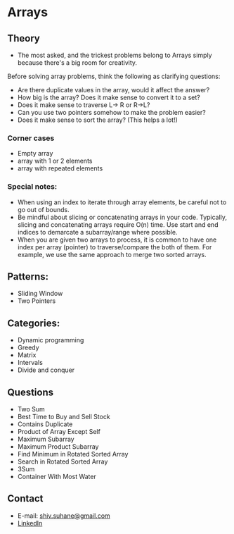 # Arrays

## Theory
 
- The most asked, and the trickest problems belong to Arrays simply because there's a big room for creativity. 

Before solving array problems, think the following as clarifying questions: 
- Are there duplicate values in the array, would it affect the answer?
- How big is the array? Does it make sense to convert it to a set? 
- Does it make sense to traverse L-> R or R->L?
- Can you use two pointers somehow to make the problem easier? 
- Does it make sense to sort the array? (This helps a lot!)

### Corner cases

- Empty array
- array with 1 or 2 elements
- array with repeated elements



### Special notes:
- When using an index to iterate through array elements, be careful not to go out of bounds.
- Be mindful about slicing or concatenating arrays in your code. Typically, slicing and concatenating arrays require O(n) time. Use start and end indices to demarcate a subarray/range where possible.
- When you are given two arrays to process, it is common to have one index per array (pointer) to traverse/compare the both of them. For example, we use the same approach to merge two sorted arrays.

## Patterns:
- Sliding Window
- Two Pointers

## Categories: 
- Dynamic programming
- Greedy
- Matrix
- Intervals
- Divide and conquer

## Questions 
- Two Sum
- Best Time to Buy and Sell Stock
- Contains Duplicate
- Product of Array Except Self
- Maximum Subarray
- Maximum Product Subarray
- Find Minimum in Rotated Sorted Array
- Search in Rotated Sorted Array
- 3Sum
- Container With Most Water

## Contact
- E-mail: shiv.suhane@gmail.com
- [LinkedIn](https://www.linkedin.com/in/shivansh-suhane/)